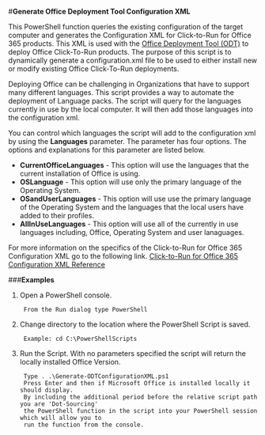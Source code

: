 ﻿#**Generate Office Deployment Tool Configuration XML**

This PowerShell function queries the existing configuration of the target computer and generates the Configuration XML for Click-to-Run for Office 365 products.  This XML is used with the [Office Deployment Tool (ODT)](http://www.microsoft.com/en-us/download/details.aspx?id=36778) to deploy Office Click-To-Run products.  The purpose of this script is to dynamically generate a configuration.xml file to be used to either install new or modify existing Office Click-To-Run deployments.  

Deploying Office can be challenging in Organizations that have to support many different languages.  This script provides a way to automate the deployment of Language packs.  The script will query for the languages currently in use by the local computer.  It will then add those languages into the configuration xml.

You can control which languages the script will add to the configuration xml by using the **Languages** parameter. The parameter has four options.  The options and explanations for this parameter are listed below.

 - **CurrentOfficeLanguages** - This option will use the languages that the current installation of Office is using.
 - **OSLanguage** - This option will use only the primary language of the Operating System.
 - **OSandUserLanguages** - This option will use use the primary language of the Operating System and the languages that the local users have added to their profiles.
 - **AllInUseLanguages** - This option will use all of the currently in use languages including, Office, Operating System and user lanaguages.

For more information on the specifics of the Click-to-Run for Office 365 Configuration XML go to the following link.
[Click-to-Run for Office 365 Configuration XML Reference](https://technet.microsoft.com/en-us/library/JJ219426.aspx)

###**Examples**

1. Open a PowerShell console.

		From the Run dialog type PowerShell 
		
2. Change directory to the location where the PowerShell Script is saved.

		Example: cd C:\PowerShellScripts
		
2. Run the Script. With no parameters specified the script will return the locally installed Office Version.

		Type . .\Generate-ODTConfigurationXML.ps1
		Press Enter and then if Microsoft Office is installed locally it should display. 
		By including the additional period before the relative script path you are 'Dot-Sourcing' 
		the PowerShell function in the script into your PowerShell session which will allow you to 
		run the function from the console.
	
	

	

